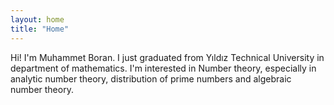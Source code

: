 ```yaml
---
layout: home
title: "Home"
---
```


Hi! I'm Muhammet Boran. I just graduated from Yıldız Technical University in department of mathematics. I'm interested in Number theory, especially in analytic number theory, distribution of prime numbers and algebraic number theory.
